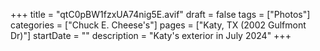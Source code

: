 +++
title = "qtC0pBW1fzxUA74nig5E.avif"
draft = false
tags = ["Photos"]
categories = ["Chuck E. Cheese's"]
pages = ["Katy, TX (2002 Gulfmont Dr)"]
startDate = ""
description = "Katy's exterior in July 2024"
+++
